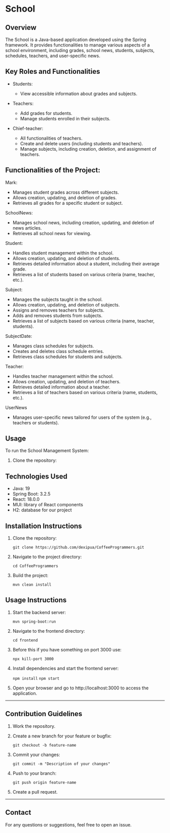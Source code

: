 # School

## Overview

The School is a Java-based application developed using the Spring framework. It provides functionalities to manage various aspects of a school environment, including grades, school news, students, subjects, schedules, teachers, and user-specific news.

## Key Roles and Functionalities

- Students:
   - View accessible information about grades and subjects.

- Teachers:
   - Add grades for students.
   - Manage students enrolled in their subjects.

- Chief-teacher:
   - All functionalities of teachers.
   - Create and delete users (including students and teachers).
   - Manage subjects, including creation, deletion, and assignment of teachers.

## Functionalities of the Project:

Mark:
- Manages student grades across different subjects.
- Allows creation, updating, and deletion of grades.
- Retrieves all grades for a specific student or subject.

SchoolNews:
- Manages school news, including creation, updating, and deletion of news articles.
- Retrieves all school news for viewing.

Student:
- Handles student management within the school.
- Allows creation, updating, and deletion of students.
- Retrieves detailed information about a student, including their average grade.
- Retrieves a list of students based on various criteria (name, teacher, etc.).

Subject:
- Manages the subjects taught in the school.
- Allows creation, updating, and deletion of subjects.
- Assigns and removes teachers for subjects.
- Adds and removes students from subjects.
- Retrieves a list of subjects based on various criteria (name, teacher, students).

SubjectDate:
- Manages class schedules for subjects.
- Creates and deletes class schedule entries.
- Retrieves class schedules for students and subjects.

Teacher:
- Handles teacher management within the school.
- Allows creation, updating, and deletion of teachers.
- Retrieves detailed information about a teacher.
- Retrieves a list of teachers based on various criteria (name, students, etc.).

UserNews
- Manages user-specific news tailored for users of the system (e.g., teachers or students).

## Usage

To run the School Management System:

1. Clone the repository:


## Technologies Used

- Java: 19
- Spring Boot: 3.2.5
- React: 18.0.0
- MUI: library of React components
- H2: database for our project

## Installation Instructions

1. Clone the repository:

   ```git clone https://github.com/dexipua/CoffeeProgrammers.git```

2. Navigate to the project directory:

   ```cd CoffeeProgrammers```

3. Build the project:

   ```mvn clean install```


## Usage Instructions

1. Start the backend server:

   ```mvn spring-boot:run```

2. Navigate to the frontend directory:

   ```cd frontend```

3. Before this if you have something on port 3000 use:

   ```npx kill-port 3000```
4. Install dependencies and start the frontend server:

   ```npm install```
   ```npm start```

4. Open your browser and go to http://localhost:3000 to access the application.

---

## Contribution Guidelines

1. Work the repository.
2. Create a new branch for your feature or bugfix:

   ```git checkout -b feature-name```

3. Commit your changes:

   ```git commit -m "Description of your changes"```

4. Push to your branch:

   ```git push origin feature-name```

5. Create a pull request.

---

## Contact

For any questions or suggestions, feel free to open an issue.